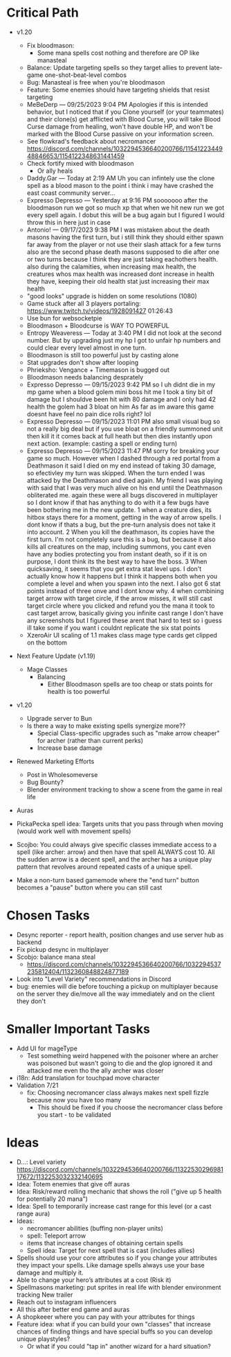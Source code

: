 # Critical Path

- v1.20
    - Fix bloodmason:
        - Some mana spells cost nothing and therefore are OP like manasteal
    - Balance: Update targeting spells so they target allies to prevent late-game one-shot-beat-level combos
    - Bug: Manasteal is free when you're bloodmason
    - Feature: Some enemies should have targeting shields that resist targeting
    - MeBeDerp — 09/25/2023 9:04 PM
Apologies if this is intended behavior, but I noticed that if you Clone yourself (or your teammates) and their clone(s) get afflicted with Blood Curse, you will take Blood Curse damage from healing, won't have double HP, and won't be marked with the Blood Curse passive on your information screen.
    - See flowkrad's feedback about necromancer https://discord.com/channels/1032294536640200766/1154122344948846653/1154122348631441459
    - Check fortify mixed with bloodmason
        - Or ally heals
    - Daddy.Gar — Today at 2:19 AM
Uh you can infintely use the clone spell as a blood mason to the point i think i may have crashed the east coast community server...
    - Expresso Depresso — Yesterday at 9:16 PM
sooooooo after the bloodmason run we  got so much xp that when we hit new run we got every spell again. I dobut this will be a bug again but I figured I would throw this in here just in case
    - Antonio! — 09/17/2023 9:38 PM
I was mistaken about the death masons having the first turn, but i still think they should either spawn far away from the player or not use their slash attack for a few turns
also are the second phase death masons supposed to die after one or two turns because I think they are just taking eachothers health.
also during the calamities, when increasing max health, the creatures whos max health was increased dont increase in health they have, keeping their old health stat just increasing their max health
    - "good looks" upgrade is hidden on some resolutions (1080)
    - Game stuck after all 3 players portaling: https://www.twitch.tv/videos/1928091427 01:26:43
    - Use bun for websocketpie
    - Bloodmason + Bloodcurse is WAY TO POWERFUL
    - Entropy Weaveress — Today at 3:40 PM
I did not look at the second number.
But by upgrading just my hp I got to unfair hp numbers and could clear every level almost in one turn.
    - Bloodmason is still too powerful just by casting alone
    - Stat upgrades don't show after looping
    - Phrieksho: Vengance + Timemason is bugged out
    - Bloodmason needs balancing desprately
    - Expresso Depresso — 09/15/2023 9:42 PM
so I uh didnt die in my mp game when a blood golem mini boss hit me I took a tiny bit of damage but I shouldve been hit with 80 damage and I only had 42 health
the golem had 3 bloat on him
As far as im aware this game doesnt have feel no pain dice rolls right? lol
    - Expresso Depresso — 09/15/2023 11:01 PM
also small visual bug so not a really big deal but if you use bloat on a friendly summoned unit then kill it it comes back at full heath but then dies instantly upon next action. (example: casting a spell or ending turn)
    - Expresso Depresso — 09/15/2023 11:47 PM
sorry for breaking your game so much. However when I dashed through a red portal from a Deathmason it said I died on my end instead of taking 30 damage, so efectivley my turn was skipped. When the turn ended I was attacked by the Deathmason and died again. My friend I was playing with said that I was very much alive on his end until the Deathmason obliterated me. 
again these were all bugs discovered in multiplayer so I dont know if that has anything to do with it
a few bugs have been bothering me in the new update.     1      when a creature dies, its hitbox stays there for a moment, getting in the way of arrow spells. I dont know if thats a bug, but the pre-turn analysis does not take it into account.    2     When you kill the deathmason, its copies have the first turn. I'm not completely sure this is a bug, but because it also kills all creatures on the map, including summons, you cant even have any bodies protecting you from instant death, so if it is on purpose, I dont think its the best way to have the boss.    3      When quicksaving, it seems that you get extra stat level ups. I don't actually know how it happens but I think it happens both when you complete a level and when you spawn into the next. I also got 6 stat points instead of three onve and I dont know why.     4       when combining target arrow with target circle, if the arrow misses, it will still cast target circle where you clicked and refund you the mana it took to cast target arrow, basically giving you infinite cast range
I don't have any screenshots but I figured these arent that hard to test so i guess ill take some if you want
i couldnt replicate the six stat points
    - XzeroAir UI scaling of 1.1 makes class mage type cards get clipped on the bottom
- Next Feature Update (v1.19)
    - Mage Classes
        - Balancing
            - Either Bloodmason spells are too cheap or stats points for health is too powerful

- v1.20
    - Upgrade server to Bun
    - Is there a way to make existing spells synergize more??
        - Special Class-specific upgrades such as "make arrow cheaper" for archer (rather than current perks)
        - Increase base damage
- Renewed Marketing Efforts
    - Post in Wholesomeverse
    - Bug Bounty?
    - Blender environment tracking to show a scene from the game in real life
- Auras
- PickaPecka spell idea: Targets units that you pass through when moving (would work well with movement spells)
- Scojbo: You could always give specific classes immediate access to a spell (like archer: arrow) and then have that spell ALWAYS cost 10.  All the sudden arrow is a decent spell, and the archer has a unique play pattern that revolves around repeated casts of a unique spell.
- Make a non-turn based gamemode where the "end turn" button becomes a "pause" button where you can still cast


# Chosen Tasks
- Desync reporter - report health, position changes and use server hub as backend
- Fix pickup desync in multiplayer
- Scobjo: balance mana steal
    - https://discord.com/channels/1032294536640200766/1032294537235812404/1132360848824877189
- Look into "Level Variety" recommendations in Discord
- bug: enemies will die before touching a pickup on multiplayer because on the server they die/move all the way immediately and on the client they don't


# Smaller Important Tasks
- Add UI for mageType
    - Test something weird happened with the poisoner where an archer was poisoned but wasn't going to die and the glop ignored it and attacked me even tho the ally archer was closer
- i18n: Add translation for touchpad move character
- Validation 7/21
    - fix: Choosing necromancer class always makes next spell fizzle because now you have too many
        - This should be fixed if you choose the necromancer class before you start - to be validated


# Ideas
- D...: Level variety https://discord.com/channels/1032294536640200766/1132253029698117672/1132253032332140695
- Idea: Totem enemies that give off auras
- Idea: Risk/reward rolling mechanic that shows the roll ("give up 5 health for potentially 20 mana")
- Idea: Spell to temporarily increase cast range for this level (or a cast range aura)
- Ideas:
    - necromancer abilities (buffing non-player units)
    - spell: Teleport arrow
    - items that increase changes of obtaining certain spells
    - Spell idea: Target for next spell that is cast (includes allies)
- Spells should use your core attributes so if you change your attributes they impact your spells. Like damage spells always use your base damage and multiply it. 
- Able to change your hero’s attributes at a cost (Risk it)
- Spellmasons marketing: put sprites in real life with blender environment tracking
New trailer
- Reach out to instagram influencers
- All this after better end game and auras
- A shopkeeer where you can pay with your attributes for things 
- Feature idea: what if you can build your own "classes" that increase chances of finding things and have special buffs so you can develop unique playstyles?
    - Or what if you could "tap in" another wizard for a hard situation?